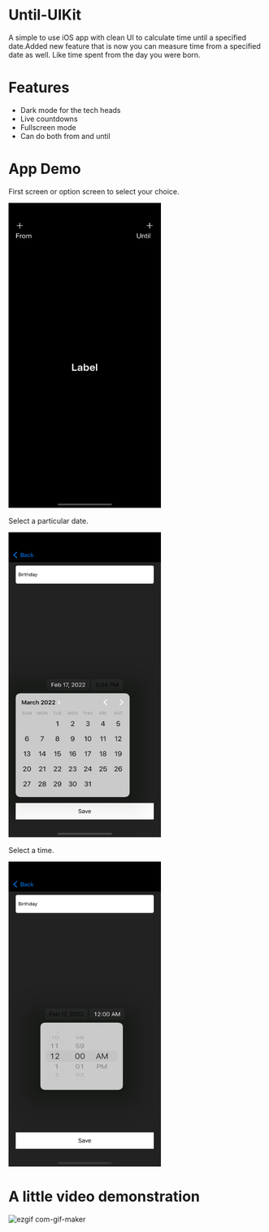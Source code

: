 # Until-UIKit
A simple to use iOS app with clean UI to calculate time until a specified date.Added new feature that is now you can measure time from a specified date as well. Like time spent from the day you were born.

# Features

- Dark mode for the tech heads
- Live countdowns
- Fullscreen mode
- Can do both from and until

# App Demo

First screen or option screen to select your choice.


<img src="/untilImages/Simulator%20Screen%20Shot%20-%20iPhone%2013%20Pro%20Max%20-%202022-02-20%20at%2017.04.15.png" width="300" height="600" >

Select a particular date.

<img src="/untilImages/Simulator%20Screen%20Shot%20-%20iPhone%2013%20Pro%20Max%20-%202022-02-20%20at%2017.05.55.png" width="300" height="600" >

Select a time.


<img src="/untilImages/Simulator%20Screen%20Shot%20-%20iPhone%2013%20Pro%20Max%20-%202022-02-20%20at%2017.06.13.png" width="300" height="600" >

# A little video demonstration 





![ezgif com-gif-maker](https://user-images.githubusercontent.com/84343829/154842413-5465d53e-8242-41a0-9020-97842a68a1be.gif)





